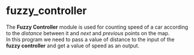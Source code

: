 # fuzzy_controller
The **Fuzzy Controller** module is used for counting speed of a car according to the *distance* between it and *next* and *previous* points on the map.    
In this program we need to pass a value of distance to the input of the **fuzzy controller** and get a value of speed as an output. 
